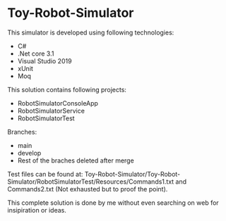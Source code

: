 # Toy-Robot-Simulator 
This simulator is developed using following technologies:
- C#
- .Net core 3.1
- Visual Studio 2019
- xUnit
- Moq

This solution contains following projects:
- RobotSimulatorConsoleApp
- RobotSimulatorService
- RobotSimulatorTest

Branches:
- main
- develop
- Rest of the braches deleted after merge

Test files can be found at: Toy-Robot-Simulator/Toy-Robot-Simulator/RobotSimulatorTest/Resources/Commands1.txt and Commands2.txt (Not exhausted but to proof the point).

This complete solution is done by me without even searching on web for insipiration or ideas.

